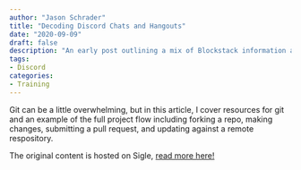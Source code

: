 ```yaml
---
author: "Jason Schrader"
title: "Decoding Discord Chats and Hangouts"
date: "2020-09-09"
draft: false
description: "An early post outlining a mix of Blockstack information and basic instructions on how to work within the context of GitHub."
tags:
- Discord
categories:
- Training
---
```


Git can be a little overwhelming, but in this article, I cover resources for git and an example of the full project flow including forking a repo, making changes, submitting a pull request, and updating against a remote respository.

The original content is hosted on Sigle, [read more here!](https://app.sigle.io/whoabuddy.id.blockstack/s0zMy6UW3cTOfR-Lm9dCg)